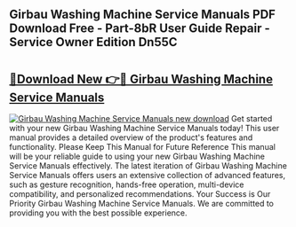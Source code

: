 ## Girbau Washing Machine Service Manuals PDF Download Free - Part-8bR User Guide Repair - Service Owner Edition Dn55C

# <h2><a href="http://bc16947.oget.top/?id=Girbau+Washing+Machine+Service+Manuals">🔗Download New 👉🔴 Girbau Washing Machine Service Manuals</a></h2>

[![Girbau Washing Machine Service Manuals new download](https://i.imgur.com/5g1atiW.png)](http://bc16947.oget.top/?id=Girbau+Washing+Machine+Service+Manuals)
Get started with your new Girbau Washing Machine Service Manuals today! This user manual provides a detailed overview of the product's features and functionality. Please Keep This Manual for Future Reference This manual will be your reliable guide to using your new Girbau Washing Machine Service Manuals effectively. The latest iteration of Girbau Washing Machine Service Manuals offers users an extensive collection of advanced features, such as gesture recognition, hands-free operation, multi-device compatibility, and personalized recommendations. Your Success is Our Priority Girbau Washing Machine Service Manuals. We are committed to providing you with the best possible experience.
